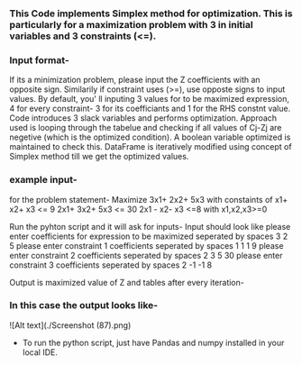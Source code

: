 ### This Code implements Simplex method for optimization. This is particularly for a maximization problem with 3 in initial variables and 3 constraints (<=).
### Input format-
If its a minimization problem, please input the Z coefficients with an opposite sign. Similarily if constraint uses (>=), use opposte signs to input values.
By default, you' ll inputing 3 values for to be maximized expression, 4 for every constraint- 3 for its coefficiants and 1 for the RHS constnt value.
Code introduces 3 slack variables and performs optimization. Approach used is looping through the tabelue and checking if all values of Cj-Zj are negetive (which is the optimized condition). A boolean variable optimized is maintained to check this. DataFrame is iteratively modified using concept of Simplex method till we get the optimized values.

### example input- 
for the problem statement-
Maximize 3x1+ 2x2+ 5x3 with constaints of 
x1+ x2+ x3 <= 9
2x1+ 3x2+ 5x3 <= 30
2x1 - x2- x3 <=8
with x1,x2,x3>=0

Run the pyhton script and it will ask for inputs-
Input should look like
please enter coefficients for expression to be maximized seperated by spaces 3 2 5
please enter constraint 1 coefficients seperated by spaces 1 1 1 9
please enter constraint 2 coefficients seperated by spaces 2 3 5 30
please enter constraint 3 coefficients seperated by spaces 2 -1 -1 8

Output is maximized value of Z and tables after every iteration-

### In this case the output looks like-

![Alt text](./Screenshot (87).png)


* To run the python script, just have Pandas and numpy installed in your local IDE.
